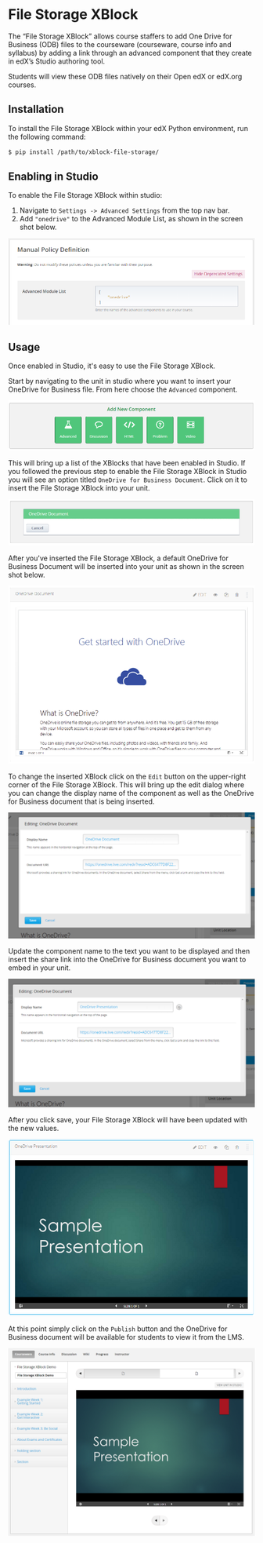 File Storage XBlock
===================

The “File Storage XBlock” allows course staffers to add One Drive for Business (ODB) files to the courseware (courseware, course info and syllabus) by adding a link through an advanced component that they create in edX’s Studio authoring tool.

Students will view these ODB files natively on their Open edX or edX.org courses. 

Installation
------------
To install the File Storage XBlock within your edX Python environment, run the following command:

```bash
$ pip install /path/to/xblock-file-storage/
```

Enabling in Studio
------------------

To enable the File Storage XBlock within studio:

1. Navigate to `Settings -> Advanced Settings` from the top nav bar.
2. Add `"onedrive"` to the Advanced Module List, as shown in the screen shot below.

![Advanced Module List](docs/img/module_list.png)

Usage
-----
Once enabled in Studio, it's easy to use the File Storage XBlock.

Start by navigating to the unit in studio where you want to insert your OneDrive for Business file. From here choose the `Advanced` component.

![Studio Component List](docs/img/component_list.png)

This will bring up a list of the XBlocks that have been enabled in Studio. If you followed the previous step to enable the File Storage XBlock in Studio you will see an option titled `OneDrive for Business Document`. Click on it to insert the File Storage XBlock into your unit.

![Studio Advanced Component Selection](docs/img/xblock_component.png)

After you've inserted the File Storage XBlock, a default OneDrive for Business Document will be inserted into your unit as shown in the screen shot below.

![Studio Initial File Storage XBlock Insertion](docs/img/xblock_insert.png)

To change the inserted XBlock click on the `Edit` button on the upper-right corner of the File Storage XBlock. This will bring up the edit dialog where you can change the display name of the component as well as the OneDrive for Business document that is being inserted.

![Edit inserted OneDrive for Business document](docs/img/xblock_edit.png)

Update the component name to the text you want to be displayed and then insert the share link into the OneDrive for Business document you want to embed in your unit.

![Edit field complete](docs/img/xblock_edit_changed.png)

After you click save, your File Storage XBlock will have been updated with the new values.

![Updated studio view](docs/img/xblock_studio_insert.png)

At this point simply click on the `Publish` button and the OneDrive for Business document will be available for students to view it from the LMS.

![Published File Storage XBlock in LMS](docs/img/student_view.png)

